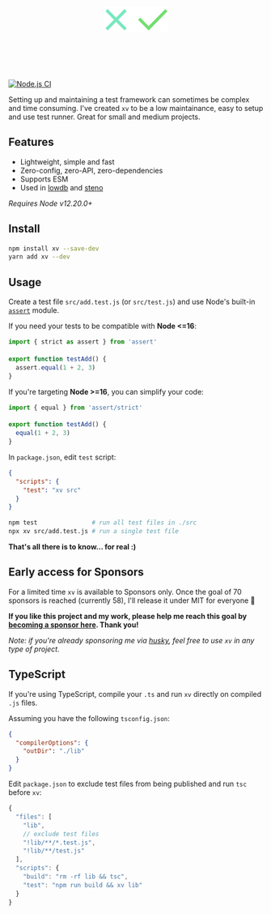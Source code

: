 <h1 align="center">
  <br>
  <br>
  <img src="xv.svg" alt="xv" height=50>
  <br>
  <br>
  <br>
</h1>

[![Node.js CI](https://github.com/typicode/xv/actions/workflows/node.js.yml/badge.svg)](https://github.com/typicode/xv/actions/workflows/node.js.yml)

Setting up and maintaining a test framework can sometimes be complex and time consuming. I've created `xv` to be a low maintainance, easy to setup and use test runner. Great for small and medium projects.

## Features

- Lightweight, simple and fast
- Zero-config, zero-API, zero-dependencies
- Supports ESM
- Used in [lowdb](https://github.com/typicode/lowdb) and [steno](https://github.com/typicode/steno)

_Requires Node v12.20.0+_

## Install

```sh
npm install xv --save-dev
yarn add xv --dev
```

## Usage

Create a test file `src/add.test.js` (or `src/test.js`) and use Node's built-in [`assert`](https://nodejs.org/api/assert.html) module.

If you need your tests to be compatible with **Node <=16**:

```js
import { strict as assert } from 'assert'

export function testAdd() {
  assert.equal(1 + 2, 3)
}
```

If you're targeting **Node >=16**, you can simplify your code:

```js
import { equal } from 'assert/strict'

export function testAdd() {
  equal(1 + 2, 3)
}
```

In `package.json`, edit `test` script:

```json
{
  "scripts": {
    "test": "xv src"
  }
}
```

```sh
npm test               # run all test files in ./src
npx xv src/add.test.js # run a single test file
```

**That's all there is to know... for real :)**

## Early access for Sponsors

For a limited time `xv` is available to Sponsors only. Once the goal of 70 sponsors is reached (currently 58), I'll release it under MIT for everyone 🎉

**If you like this project and my work, please help me reach this goal by [becoming a sponsor here](https://github.com/sponsors/typicode). Thank you!**

_Note: if you're already sponsoring me via [husky](https://github.com/typicode/husky), feel free to use `xv` in any type of project._

## TypeScript

If you're using TypeScript, compile your `.ts` and run `xv` directly on compiled `.js` files.

Assuming you have the following `tsconfig.json`:

```json
{
  "compilerOptions": {
    "outDir": "./lib"
  }
}
```

Edit `package.json` to exclude test files from being published and run `tsc` before `xv`:

```js
{
  "files": [
    "lib",
    // exclude test files
    "!lib/**/*.test.js",
    "!lib/**/test.js"
  ],
  "scripts": {
    "build": "rm -rf lib && tsc",
    "test": "npm run build && xv lib"
  }
}
```
